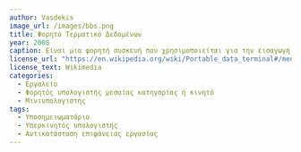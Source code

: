 ```yaml
---
author: Vasdekis
image_url: /images/bbs.png
title: Φορητό Τερματικό Δεδομένων
year: 2008 
caption: Είναι μια φορητή συσκευή που χρησιμοποιείται για την εισαγωγή ή την επαναφορά δεδομένων ασύρματα. Χρησιμεύουν επίσης, στην ανάγνωση barcodes, αλλά και για την απομακρυσμένη πρόσβαση σε βάσεις δεδομένων. Τέλος, επιτρέπει την αλληλεπίδραση μεταξύ των βάσεων δεδομένων ή εφαρμογών λογισμικού που βρίσκονται στον server. 
license_url: "https://en.wikipedia.org/wiki/Portable_data_terminal#/media/File:Portable_data_terminal.jpg" 
license_text: Wikimedia 
categories:
  - Εργαλείο
  - Φορητός υπολογιστής μεσαίας κατηγορίας ή κινητό
  - Μινιυπολογιστής
tags:
  - Υποσημειωματάριο
  - Υπερκινητός υπολογιστής
  - Αντικατάσταση επιφάνειας εργασίας
---
```

